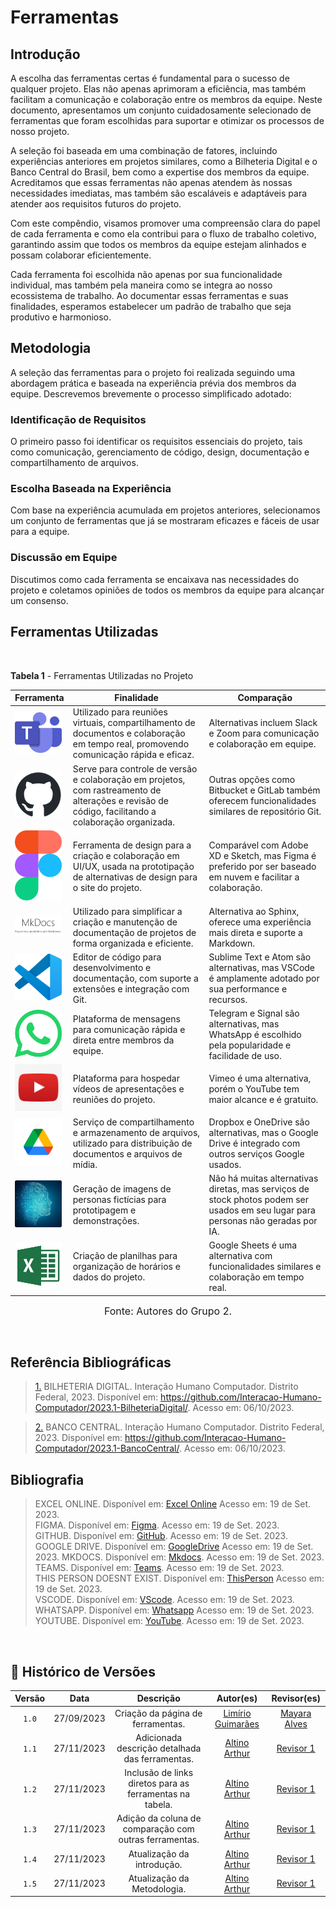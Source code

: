 # Ferramentas

## Introdução

A escolha das ferramentas certas é fundamental para o sucesso de qualquer projeto. Elas não apenas aprimoram a eficiência, mas também facilitam a comunicação e colaboração entre os membros da equipe. Neste documento, apresentamos um conjunto cuidadosamente selecionado de ferramentas que foram escolhidas para suportar e otimizar os processos de nosso projeto.

A seleção foi baseada em uma combinação de fatores, incluindo experiências anteriores em projetos similares, como a Bilheteria Digital e o Banco Central do Brasil, bem como a expertise dos membros da equipe. Acreditamos que essas ferramentas não apenas atendem às nossas necessidades imediatas, mas também são escaláveis e adaptáveis para atender aos requisitos futuros do projeto.

Com este compêndio, visamos promover uma compreensão clara do papel de cada ferramenta e como ela contribui para o fluxo de trabalho coletivo, garantindo assim que todos os membros da equipe estejam alinhados e possam colaborar eficientemente.

Cada ferramenta foi escolhida não apenas por sua funcionalidade individual, mas também pela maneira como se integra ao nosso ecossistema de trabalho. Ao documentar essas ferramentas e suas finalidades, esperamos estabelecer um padrão de trabalho que seja produtivo e harmonioso.

## Metodologia

A seleção das ferramentas para o projeto foi realizada seguindo uma abordagem prática e baseada na experiência prévia dos membros da equipe. Descrevemos brevemente o processo simplificado adotado:

### Identificação de Requisitos

O primeiro passo foi identificar os requisitos essenciais do projeto, tais como comunicação, gerenciamento de código, design, documentação e compartilhamento de arquivos.

### Escolha Baseada na Experiência

Com base na experiência acumulada em projetos anteriores, selecionamos um conjunto de ferramentas que já se mostraram eficazes e fáceis de usar para a equipe.

### Discussão em Equipe

Discutimos como cada ferramenta se encaixava nas necessidades do projeto e coletamos opiniões de todos os membros da equipe para alcançar um consenso.


## Ferramentas Utilizadas

<br>

**Tabela 1** - Ferramentas Utilizadas no Projeto

| Ferramenta | Finalidade | Comparação |
| --- | --- | --- |
| <a href="https://www.microsoft.com/pt-br/microsoft-teams/log-in"><img src="../assets/teams.png" width="75" alt="Teams"/></a> | Utilizado para reuniões virtuais, compartilhamento de documentos e colaboração em tempo real, promovendo comunicação rápida e eficaz. | Alternativas incluem Slack e Zoom para comunicação e colaboração em equipe. |
| <a href="https://github.com"><img src="../assets/github.png" width="75" alt="GitHub"/></a> | Serve para controle de versão e colaboração em projetos, com rastreamento de alterações e revisão de código, facilitando a colaboração organizada. | Outras opções como Bitbucket e GitLab também oferecem funcionalidades similares de repositório Git. |
| <a href="https://www.figma.com/"><img src="../assets/figma.png" width="75" alt="Figma"/></a> | Ferramenta de design para a criação e colaboração em UI/UX, usada na prototipação de alternativas de design para o site do projeto. | Comparável com Adobe XD e Sketch, mas Figma é preferido por ser baseado em nuvem e facilitar a colaboração. |
| <a href="https://www.mkdocs.org/"><img src="../assets/mkdocs.png" width="75" alt="MkDocs"/></a> | Utilizado para simplificar a criação e manutenção de documentação de projetos de forma organizada e eficiente. | Alternativa ao Sphinx, oferece uma experiência mais direta e suporte a Markdown. |
| <a href="https://code.visualstudio.com/"><img src="../assets/vscode.png" width="75" alt="Visual Studio Code"/></a> | Editor de código para desenvolvimento e documentação, com suporte a extensões e integração com Git. | Sublime Text e Atom são alternativas, mas VSCode é amplamente adotado por sua performance e recursos. |
| <a href="https://web.whatsapp.com/"><img src="../assets/whatsapp.png" width="75" alt="WhatsApp"/></a> | Plataforma de mensagens para comunicação rápida e direta entre membros da equipe. | Telegram e Signal são alternativas, mas WhatsApp é escolhido pela popularidade e facilidade de uso. |
| <a href="https://youtube.com"><img src="../assets/youtube.jpg" width="75" alt="YouTube"/></a> | Plataforma para hospedar vídeos de apresentações e reuniões do projeto. | Vimeo é uma alternativa, porém o YouTube tem maior alcance e é gratuito. |
| <a href="https://drive.google.com/drive/"><img src="../assets/gdrive.png" width="75" alt="Google Drive"/></a> | Serviço de compartilhamento e armazenamento de arquivos, utilizado para distribuição de documentos e arquivos de mídia. | Dropbox e OneDrive são alternativas, mas o Google Drive é integrado com outros serviços Google usados. |
| <a href="https://this-person-does-not-exist.com/en"><img src="../assets/thispersondoesntexist.png" width="75" alt="This Person Doesn't Exist"/></a> | Geração de imagens de personas fictícias para prototipagem e demonstrações. | Não há muitas alternativas diretas, mas serviços de stock photos podem ser usados em seu lugar para personas não geradas por IA. |
| <a href="https://www.microsoft.com/pt-br/microsoft-365/free-office-online-for-the-web"><img src="../assets/excel_logo.png" width="75" alt="Excel online"/></a> | Criação de planilhas para organização de horários e dados do projeto. | Google Sheets é uma alternativa com funcionalidades similares e colaboração em tempo real. |

<font size="3"><p style="text-align: center">Fonte: Autores do Grupo 2.</p></font>

<br>

## Referência Bibliográficas

> <a id=“RP2” href=“#TEC2”>1.</a> BILHETERIA DIGITAL. Interação Humano Computador. Distrito Federal, 2023. Disponível em: <https://github.com/Interacao-Humano-Computador/2023.1-BilheteriaDigital/>. Acesso em: 06/10/2023.

> <a id=“RP3” href=“#TEC3”>2.</a> BANCO CENTRAL. Interação Humano Computador. Distrito Federal, 2023. Disponível em: <https://github.com/Interacao-Humano-Computador/2023.1-BancoCentral/>. Acesso em: 06/10/2023.

## Bibliografia

>EXCEL ONLINE. Disponível em: [Excel Online](https://www.microsoft.com/pt-br/microsoft-365/free-office-online-for-the-web) Acesso em: 19 de Set. 2023.</br>
>FIGMA. Disponível em: [Figma](https://www.figma.com/). Acesso em: 19 de Set. 2023.</br>
>GITHUB. Disponível em: [GitHub](https://github.com). Acesso em: 19 de Set. 2023.</br>
>GOOGLE DRIVE. Disponível em: [GoogleDrive](https://drive.google.com/drive/) Acesso em: 19 de Set. 2023.
>MKDOCS. Disponível em: [Mkdocs](https://www.mkdocs.org/). Acesso em: 19 de Set. 2023.</br>
>TEAMS. Disponível em: [Teams](https://www.microsoft.com/pt-br/microsoft-teams/log-in). Acesso em: 19 de Set. 2023.</br>
>THIS PERSON DOESNT EXIST. Disponível em: [ThisPerson](https://this-person-does-not-exist.com/en) Acesso em: 19 de Set. 2023.</br>
>VSCODE. Disponível em: [VScode](https://code.visualstudio.com/). Acesso em: 19 de Set. 2023.</br>
>WHATSAPP. Disponível em: [Whatsapp](https://web.whatsapp.com/) Acesso em: 19 de Set. 2023.</br>
>YOUTUBE. Disponível em: [YouTube](https://youtube.com). Acesso em: 19 de Set. 2023.</br>
</br>

## 📑 Histórico de Versões

| Versão  |    Data    |                        Descrição                        |                                             Autor(es)                                             |                  Revisor(es)                   |
| :-----: | :--------: | :-----------------------------------------------------: | :-----------------------------------------------------------------------------------------------: | :--------------------------------------------: |
|`1.0` | 27/09/2023 | Criação da página de ferramentas.                       | [Limírio Guimarães](https://github.com/LimirioGuimaraes) | [Mayara Alves](https://github.com/Mayara-tech)|
|`1.1` | 27/11/2023 | Adicionada descrição detalhada das ferramentas.         | [Altino Arthur](https://github.com/arthurrochamoreira)   | [Revisor 1](https://github.com/revisor1)       |
|`1.2` | 27/11/2023 | Inclusão de links diretos para as ferramentas na tabela.| [Altino Arthur](https://github.com/arthurrochamoreira)   | [Revisor 1](https://github.com/revisor1)       |
|`1.3` | 27/11/2023 | Adição da coluna de comparação com outras ferramentas.  | [Altino Arthur](https://github.com/arthurrochamoreira)   | [Revisor 1](https://github.com/revisor1)       |
|`1.4` | 27/11/2023 | Atualização da introdução.                              | [Altino Arthur](https://github.com/arthurrochamoreira)   | [Revisor 1](https://github.com/revisor1)       |
|`1.5` | 27/11/2023 | Atualização da Metodologia.                             | [Altino Arthur](https://github.com/arthurrochamoreira)   | [Revisor 1](https://github.com/revisor1)       |

